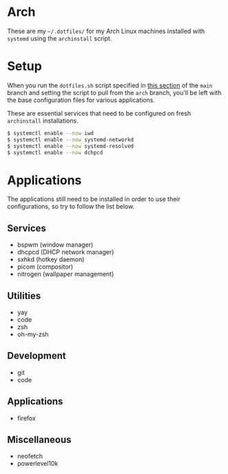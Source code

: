 # Arch

These are my `~/.dotfiles/` for my Arch Linux machines installed with `systemd` using the `archinstall` script.

# Setup

When you run the `dotfiles.sh` script specified in [this section](https://github.com/Luzefiru/.dotfiles#installing-the-dotfiles) of the `main` branch and setting the script to pull from the `arch` branch, you'll be left with the base configuration files for various applications.

These are essential services that need to be configured on fresh `archinstall` installations.

```bash
$ systemctl enable --now iwd
$ systemctl enable --now systemd-networkd
$ systemctl enable --now systemd-resolved
$ systemctl enable --now dchpcd
```

# Applications

The applications still need to be installed in order to use their configurations, so try to follow the list below.

## Services

- bspwm (window manager)
- dhcpcd (DHCP network manager)
- sxhkd (hotkey daemon)
- picom (compositor)
- nitrogen (wallpaper management)

## Utilities

- yay
- code
- zsh
- oh-my-zsh

## Development

- git
- code

## Applications

- firefox

## Miscellaneous

- neofetch
- powerlevel10k